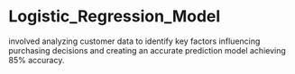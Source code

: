 # Logistic_Regression_Model
involved analyzing customer data to identify key factors influencing purchasing decisions and  creating an accurate prediction model achieving 85% accuracy.
